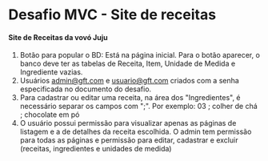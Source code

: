 # Desafio MVC - Site de receitas

#### Site de Receitas da vovó Juju

1. Botão para popular o BD: Está na página inicial. Para o botão aparecer, o banco deve ter as tabelas de Receita, Item, Unidade de Medida e Ingrediente vazias.
2. Usuários admin@gft.com e usuario@gft.com criados com a senha especificada no documento do desafio.
3. Para cadastrar ou editar uma receita, na área dos "Ingredientes", é necessário separar os campos com ";". Por exemplo: 
03 ; colher de chá ; chocolate em pó
4. O usuário possui permissão para visualizar apenas as páginas de listagem e a de detalhes da receita escolhida. O admin tem permissão para todas as páginas e permissão para editar, cadastrar e excluir (receitas, ingredientes e unidades de medida)
    